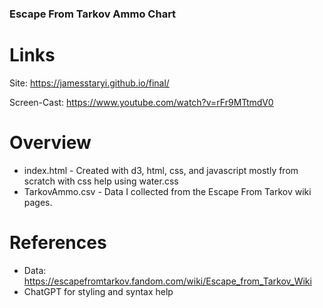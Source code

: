 ### Escape From Tarkov Ammo Chart

# Links
Site: https://jamesstaryi.github.io/final/

Screen-Cast: https://www.youtube.com/watch?v=rFr9MTtmdV0

# Overview
- index.html - Created with d3, html, css, and javascript mostly from scratch with css help using water.css
- TarkovAmmo.csv - Data I collected from the Escape From Tarkov wiki pages.

# References
- Data: https://escapefromtarkov.fandom.com/wiki/Escape_from_Tarkov_Wiki
- ChatGPT for styling and syntax help